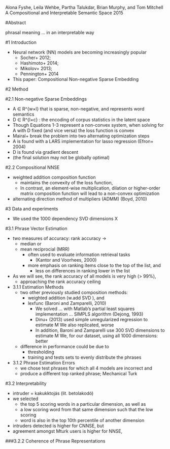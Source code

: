 Alona Fyshe, Leila Wehbe, Partha Talukdar, Brian Murphy, and Tom Mitchell
A Compositional and Interpretable Semantic Space
2015

#Abstract

phrasal meaning ... in an interpretable way

#1 Introduction

* Neural network (NN) models are becoming increasingly popular
  * Socher+ 2012;
  * Hashimoto+ 2014;
  * Mikolov+ 2013;
  * Pennington+ 2014
* This paper: Compositional Non-negative Sparse Embedding

#2 Method

#2.1 Non-negative Sparse Embeddings

* A ∈ R^{w×l} that is sparse, non-negative, and represents word semantics
* D ∈ R^{l×c} : the encoding of corpus statistics in the latent space
* Though Equations 1-3 represent a non-convex system,
  when solving for A with D fixed (and vice versa) the loss function is convex
* Mairal+ break the problem into two alternating optimization steps
* A is found with a LARS implementation for lasso regression (Efron+ 2004)
* D is found via gradient descent
* (the final solution may not be globally optimal)

#2.2 Compositional NNSE

* weighted addition composition function
  * maintains the convexity of the loss function,
  * In contrast, an element-wise multiplication, dilation or higher-order
    matrix composition function will lead to a non-convex optimization
* alternating direction method of multipliers (ADMM) (Boyd, 2010)

#3 Data and experiments

* We used the 1000 dependency SVD dimensions X

#3.1 Phrase Vector Estimation

* two measures of accuracy: rank accuracy ->
  * median or
  * mean reciprocial (MRR)
    * often used to evaluate information retrieval tasks
      * (Kantor and Voorhees, 2000)
    * more emphasis on ranking items close to the top of the list, and
      * less on differences in ranking lower in the list
* As we will see, the rank accuracy of all models is very high (> 99%),
  * approaching the rank accuracy ceiling
* 3.1.1 Estimation Methods
  * two other previously studied composition methods:
    * weighted addition (w.add SVD ), and
    * lexfunc (Baroni and Zamparelli, 2010)
      * We solved ... with Matlab’s partial least squares implementation ...
        SIMPLS algorithm (Dejong, 1993)
      * Dinu+ (2013) used simple unregularized regression to estimate M
        We also replicated, worse
      * In addition, Baroni and Zamparelli use 300 SVD dimensions to estimate M
        We, for our dataset, using all 1000 dimensions: better
  * difference in performance could be due to
    * thresholding
    * training and tests sets to evenly distribute the phrases
* 3.1.2 Phrase Estimation Errors
  * we chose test phrases for which all 4 models are incorrect and
  * produce a different top ranked phrase; Mechanical Turk

#3.2 Interpretability

* intruder = kakukktojás (lit. betolakodó)
* we selected
  * the top 5 scoring words in a particular dimension, as well as
  * a low scoring word from that same dimension such that the low scoring
  * word is also in the top 10th percentile of another dimension
* intruders detected is higher for CNNSE, but
* agreement amongst Mturk users is higher for NNSE,

###3.2.2 Coherence of Phrase Representations
